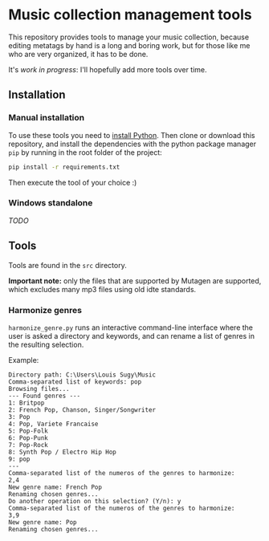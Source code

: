 # Music collection management tools

This repository provides tools to manage your music collection, because editing metatags by hand is a long and boring work, but for those like me who are very organized, it has to be done.

It's *work in progress*: I'll hopefully add more tools over time.

## Installation

### Manual installation

To use these tools you need to [install Python](https://www.python.org/downloads/). Then clone or download this repository, and install the dependencies with the python package manager `pip` by running in the root folder of the project:

```bash
pip install -r requirements.txt
```

Then execute the tool of your choice :)


### Windows standalone

*TODO*


## Tools

Tools are found in the `src` directory.

**Important note:** only the files that are supported by Mutagen are supported, which excludes many mp3 files using old idte standards.

### Harmonize genres

`harmonize_genre.py` runs an interactive command-line interface where the user is asked a directory and keywords, and can rename a list of genres in the resulting selection.

Example:
```
Directory path: C:\Users\Louis Sugy\Music
Comma-separated list of keywords: pop
Browsing files...
--- Found genres ---
1: Britpop
2: French Pop, Chanson, Singer/Songwriter
3: Pop
4: Pop, Variete Francaise
5: Pop-Folk
6: Pop-Punk
7: Pop-Rock
8: Synth Pop / Electro Hip Hop
9: pop
---
Comma-separated list of the numeros of the genres to harmonize:
2,4
New genre name: French Pop
Renaming chosen genres...
Do another operation on this selection? (Y/n): y
Comma-separated list of the numeros of the genres to harmonize:
3,9
New genre name: Pop
Renaming chosen genres...
```